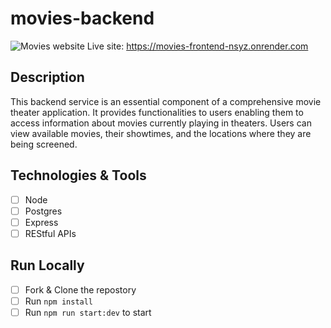 # movies-backend
![Movies website](https://github.com/DominickNasta/movies-backend/assets/132493010/197f1157-ec50-40f6-b7b8-3e70ef4baa85)
Live site: https://movies-frontend-nsyz.onrender.com
## Description
This backend service is an essential component of a comprehensive movie theater application. It provides functionalities to users enabling them to access information about movies currently playing in theaters. Users can view available movies, their showtimes, and the locations where they are being screened.

## Technologies & Tools
- [ ] Node
- [ ] Postgres
- [ ] Express
- [ ] REStful APIs

## Run Locally
- [ ] Fork & Clone the repostory
- [ ] Run `npm install`
- [ ] Run `npm run start:dev` to start
